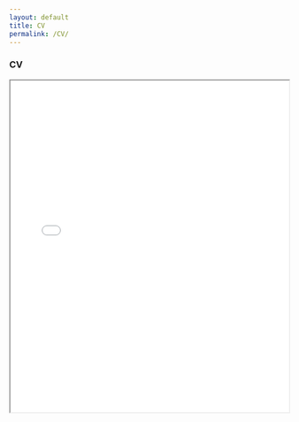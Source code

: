 ```yaml
---
layout: default
title: CV
permalink: /CV/
---
```


### CV
<iframe src="/files/Academic_CV.pdf" width="100%" height="600px">
    This browser does not support PDFs. Please download the PDF to view it: <a href="/files/Syllabus SP24-B251-9998.pdf">Download PDF</a>.
</iframe>

